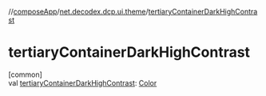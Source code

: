 //[composeApp](../../index.md)/[net.decodex.dcp.ui.theme](index.md)/[tertiaryContainerDarkHighContrast](tertiary-container-dark-high-contrast.md)

# tertiaryContainerDarkHighContrast

[common]\
val [tertiaryContainerDarkHighContrast](tertiary-container-dark-high-contrast.md): [Color](https://developer.android.com/reference/kotlin/androidx/compose/ui/graphics/Color.html)
